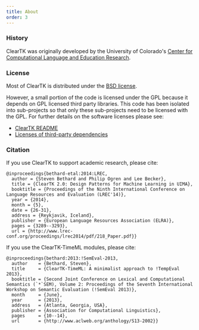 ```yaml
---
title: About
order: 3
---
```


### History ###

ClearTK was originally developed by the University of Colorado's [Center for Computational Language and Education Research](http://clear.colorado.edu).

### License ###

Most of ClearTK is distributed under the [BSD license](http://cleartk.googlecode.com/svn/trunk/cleartk-release/LICENSE).

However, a small portion of the code is licensed under the GPL because it depends on GPL licensed third party libraries. This code has been isolated into sub-projects so that only these sub-projects need to be licensed with the GPL. For further details on the software licenses please see:

* [ClearTK README](https://github.com/cleartk/cleartk/blob/master/README)
* [Licenses of third-party dependencies](https://github.com/bethard/cleartk/tree/master/licenses)

### Citation ##

If you use ClearTK to support academic research, please cite:

    @inproceedings{bethard-etal:2014:LREC,
      author = {Steven Bethard and Philip Ogren and Lee Becker},
      title = {ClearTK 2.0: Design Patterns for Machine Learning in UIMA},
      booktitle = {Proceedings of the Ninth International Conference on Language Resources and Evaluation (LREC'14)},
      year = {2014},
      month = {5},
      date = {26-31},
      address = {Reykjavik, Iceland},
      publisher = {European Language Resources Association (ELRA)},
      pages = {3289--3293},
      url = {http://www.lrec-conf.org/proceedings/lrec2014/pdf/218_Paper.pdf}}

If you use the ClearTK-TimeML modules, please cite:

    @inproceedings{bethard:2013:!SemEval-2013,
      author    = {Bethard, Steven},
      title     = {ClearTK-TimeML: A minimalist approach to !TempEval 2013},
      booktitle = {Second Joint Conference on Lexical and Computational Semantics (`*`SEM), Volume 2: Proceedings of the Seventh International Workshop on Semantic Evaluation (!SemEval 2013)},
      month     = {June},
      year      = {2013},
      address   = {Atlanta, Georgia, USA},
      publisher = {Association for Computational Linguistics},
      pages     = {10--14},
      url       = {http://www.aclweb.org/anthology/S13-2002}}
